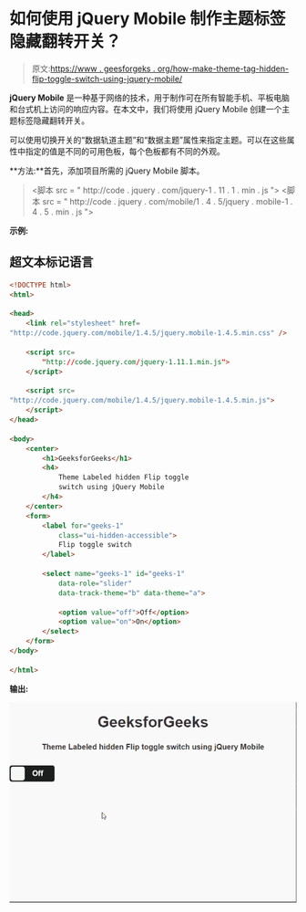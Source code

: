 # 如何使用 jQuery Mobile 制作主题标签隐藏翻转开关？

> 原文:[https://www . geesforgeks . org/how-make-theme-tag-hidden-flip-toggle-switch-using-jquery-mobile/](https://www.geeksforgeeks.org/how-to-make-theme-labeled-hidden-flip-toggle-switch-using-jquery-mobile/)

**jQuery Mobile** 是一种基于网络的技术，用于制作可在所有智能手机、平板电脑和台式机上访问的响应内容。在本文中，我们将使用 jQuery Mobile 创建一个主题标签隐藏翻转开关。

可以使用切换开关的“数据轨道主题”和“数据主题”属性来指定主题。可以在这些属性中指定的值是不同的可用色板，每个色板都有不同的外观。

**方法:**首先，添加项目所需的 jQuery Mobile 脚本。

> <link rel="”stylesheet”" href="”http://code.jquery.com/mobile/1.4.5/jquery.mobile-1.4.5.min.css”/">
> <脚本 src = " http://code . jquery . com/jquery-1 . 11 . 1 . min . js "></脚本>
> <脚本 src = " http://code . jquery . com/mobile/1 . 4 . 5/jquery . mobile-1 . 4 . 5 . min . js "></脚本>

**示例:**

## 超文本标记语言

```html
<!DOCTYPE html>
<html>

<head>
    <link rel="stylesheet" href=
"http://code.jquery.com/mobile/1.4.5/jquery.mobile-1.4.5.min.css" />

    <script src=
        "http://code.jquery.com/jquery-1.11.1.min.js">
    </script>

    <script src=
"http://code.jquery.com/mobile/1.4.5/jquery.mobile-1.4.5.min.js">
    </script>
</head>

<body>
    <center>
        <h1>GeeksforGeeks</h1>
        <h4>
            Theme Labeled hidden Flip toggle
            switch using jQuery Mobile
        </h4>
    </center>
    <form>
        <label for="geeks-1" 
            class="ui-hidden-accessible">
            Flip toggle switch
        </label>

        <select name="geeks-1" id="geeks-1" 
            data-role="slider" 
            data-track-theme="b" data-theme="a">

            <option value="off">Off</option>
            <option value="on">On</option>
        </select>
    </form>
</body>

</html>
```

**输出:**

![](img/22596203fb8f4774368b300345cd4165.png)